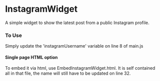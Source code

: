 # InstagramWidget
A simple widget to show the latest post from a public Instagram profile. 

### To Use
Simply update the 'instagramUsername' variable on line 8 of main.js


#### Single page HTML option
To embed it via html, use EmbedInstagramWidget.html.
It is self contained all in that file, the name will still have to be updated on line 32.
